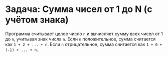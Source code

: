 # Задача: Сумма чисел от 1 до N (с учётом знака)

Программа считывает целое число `n` и вычисляет сумму всех чисел от 1 до `n`, учитывая знак числа `n`. Если `n` положительное, сумма считается как `1 + 2 + ... + n`. Если `n` отрицательное, сумма считается как `1 + 0 + (-1) + ... + n`.
